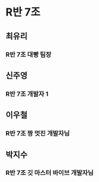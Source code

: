 # R반 7조

## 최유리
### R반 7조 대빵 팀장

## 신주영
### R반 7조 개발자 1

## 이우철
### R반 7조 짱 멋진 개발자님

## 박지수
### R반 7조 깃 마스터 바이브 개발자님

